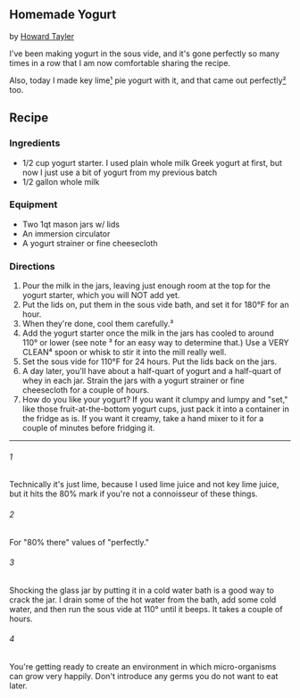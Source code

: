 Homemade Yogurt
---------------

by [Howard Tayler](https://twitter.com/howardtayler/status/1498343058089254913)

I've been making yogurt in the sous vide, and it's gone perfectly so many times in a row that I am now comfortable sharing the recipe. 

Also, today I made key lime[¹] pie yogurt with it, and that came out perfectly[²] too.

## Recipe

### Ingredients

* 1/2 cup yogurt starter. I used plain whole milk Greek yogurt at first, but now I just use a bit of yogurt from my previous batch
* 1/2 gallon whole milk

### Equipment

* Two 1qt mason jars w/ lids
* An immersion circulator
* A yogurt strainer or fine cheesecloth

### Directions

1. Pour the milk in the jars, leaving just enough room at the top for the yogurt starter, which you will NOT add yet. 
2. Put the lids on, put them in the sous vide bath, and set it for 180°F for an hour. 
3. When they're done, cool them carefully.³
4. Add the yogurt starter once the milk in the jars has cooled to around 110° or lower (see note ³ for an easy way to determine that.) Use a VERY CLEAN⁴ spoon or whisk to stir it into the mill really well.
5. Set the sous vide for 110°F for 24 hours. Put the lids back on the jars. 
6. A day later, you'll have about a half-quart of yogurt and a half-quart of whey in each jar. Strain the jars with a yogurt strainer or fine cheesecloth for a couple of hours.
7. How do you like your yogurt? If you want it clumpy and lumpy and "set," like those fruit-at-the-bottom yogurt cups, just pack it into a container in the fridge as is. If you want it creamy, take a hand mixer to it for a couple of minutes before fridging it.

-----

[¹]: #1

###### 1
Technically it's just lime, because I used lime juice and not key lime juice, but it hits the 80% mark if you're not a connoisseur of these things.

[²]: #2

###### 2
For "80% there" values of "perfectly."

[³]: #3

###### 3
Shocking the glass jar by putting it in a cold water bath is a good way to crack the jar. I drain some of the hot water from the bath, add some cold water, and then run the sous vide at 110° until it beeps. It takes a couple of hours.

[⁴]: #4

###### 4
You're getting ready to create an environment in which micro-organisms can grow very happily. Don't introduce any germs you do not want to eat later.

